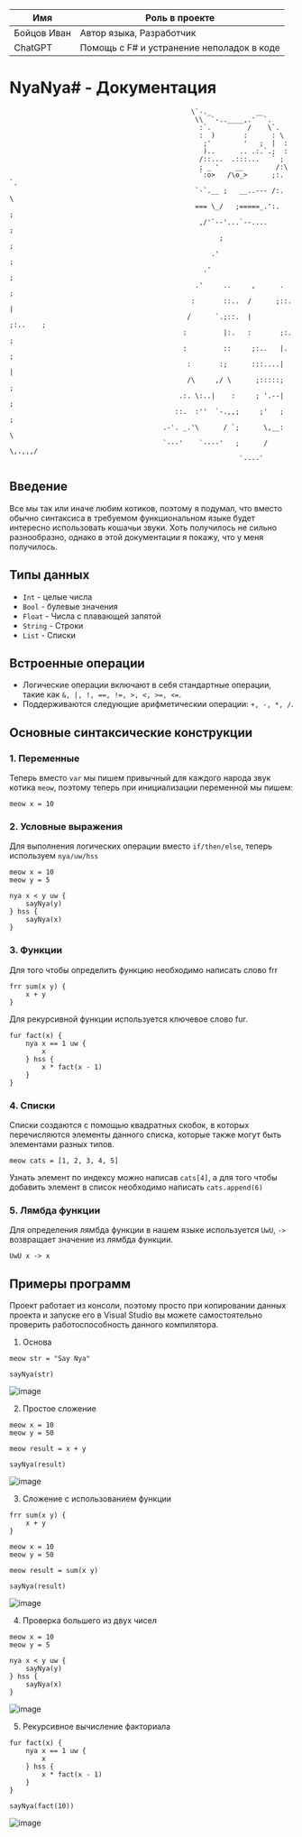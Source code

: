 |Имя | Роль в проекте|
|-------------|-------------|
|Бойцов Иван| Автор языка, Разработчик|
|ChatGPT | Помощь с F# и устранение неполадок в коде|

# NyaNya# - Документация
```
                                             \`-._           __
                                              \\  `-..____,.'  `.
                                               :`.         /    \`.
                                               :  )       :      : \
                                                ;'        '   ;  |  :
                                                )..      .. .:.`.;  :
                                               /::...  .:::...   ` ;
                                               ; _ '    __        /:\
                                               `:o>   /\o_>      ;:. `.
                                              `-`.__ ;   __..--- /:.   \
                                              === \_/   ;=====_.':.     ;
                                               ,/'`--'...`--....        ;
                                                    ;                    ;
                                                  .'                      ;
                                                .'                        ;
                                              .'     ..     ,      .       ;
                                             :       ::..  /      ;::.     |
                                            /      `.;::.  |       ;:..    ;
                                           :         |:.   :       ;:.    ;
                                           :         ::     ;:..   |.    ;
                                            :       :;      :::....|     |
                                            /\     ,/ \      ;:::::;     ;
                                          .:. \:..|    :     ; '.--|     ;
                                         ::.  :''  `-.,,;     ;'   ;     ;
                                      .-'. _.'\      / `;      \,__:      \
                                      `---'    `----'   ;      /    \,.,,,/
                                                         `----`     
```
## Введение

Все мы так или иначе любим котиков, поэтому я подумал, что вместо обычно синтаксиса в требуемом функциональном языке будет интересно использовать кошачьи звуки. Хоть получилось не сильно разнообразно, однако в этой документации я покажу, что у меня получилось.

## Типы данных

  * `Int` - целые числа
  * `Bool` - булевые значения
  * `Float` - Числа с плавающей запятой
  * `String` - Строки
  * `List` - Списки

## Встроенные операции

  * Логические операции включают в себя стандартные операции, такие как `&, |, !, ==, !=, >, <, >=, <=`.
  *  Поддерживаются следующие арифметическии операции: `+, -, *, /`.

## Основные синтаксические конструкции

### 1. Переменные
Теперь вместо `var` мы пишем привычный для каждого народа звук котика `meow`, поэтому теперь при инициализации переменной мы пишем:

```	
meow x = 10

```

### 2. Условные выражения
Для выполнения логических операции вместо `if/then/else`, теперь используем `nya/uw/hss`

```
meow x = 10
meow y = 5

nya x < y uw {
	sayNya(y)
} hss {
	sayNya(x)
}

```

### 3. Функции
Для того чтобы определить функцию необходимо написать слово frr 

```
frr sum(x y) {
	x + y
}

```

Для рекурсивной функции используется ключевое слово fur.

```
fur fact(x) {
	nya x == 1 uw {
		x
	} hss {
		x * fact(x - 1)
	}
}

```

### 4. Списки
Списки создаются с помощью квадратных скобок, в которых перечисляются элементы данного списка, которые также могут быть элементами разных типов.

```
meow cats = [1, 2, 3, 4, 5]

```
Узнать элемент по индексу можно написав `cats[4]`, а для того чтобы добавить элемент в список необходимо написать `cats.append(6)`


### 5. Лямбда функции
Для определения лямбда функции в нашем языке используется `UwU`, `->` возвращает значение из лямбда функции.

```
UwU x -> x

```

## Примеры программ

Проект работает из консоли, поэтому просто при копировании данных проекта и запуске его в Visual Studio вы можете самостоятельно проверить работоспособность данного компилятора.

1. Основа

```
meow str = "Say Nya"

sayNya(str)

```
![image](https://github.com/user-attachments/assets/43caece0-ba0d-4de8-9bd9-a7d2ac237359)

2. Простое сложение

```
meow x = 10
meow y = 50

meow result = x + y

sayNya(result)

```
![image](https://github.com/user-attachments/assets/3e28fec6-8d1d-4307-9c80-f816ff16579a)

3. Сложение с использованием функции

```
frr sum(x y) {
	x + y
}

meow x = 10
meow y = 50

meow result = sum(x y)

sayNya(result)

```
![image](https://github.com/user-attachments/assets/c44ae8ae-366d-48d9-b5eb-740f6ec3f2d5)

4. Проверка большего из двух чисел

```
meow x = 10
meow y = 5

nya x < y uw {
	sayNya(y)
} hss {
	sayNya(x)
}

```
![image](https://github.com/user-attachments/assets/1e1f7a11-0045-4261-860e-417ad5cddcbc)

5. Рекурсивное вычисление факториала

```
fur fact(x) {
	nya x == 1 uw {
		x
	} hss {
		x * fact(x - 1)
	}
}

sayNya(fact(10))
```
![image](https://github.com/user-attachments/assets/9977486b-2fc9-49fa-afde-7b49a6430d8e)
